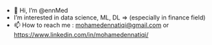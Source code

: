 - 👋 Hi, I’m @ennMed
-  I’m interested in data science, ML, DL => (especially in finance field)
- 📫 How to reach me : mohamedennatiqi@gmail.com or https://www.linkedin.com/in/mohamedennatiqi/ 

<!---
ennMed/ennMed is a ✨ special ✨ repository because its `README.md` (this file) appears on your GitHub profile.
You can click the Preview link to take a look at your changes.
--->

